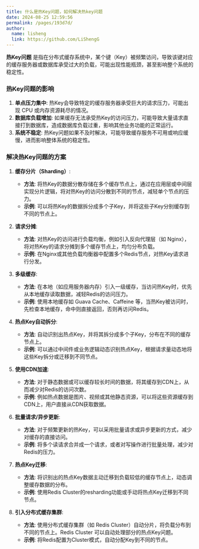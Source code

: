 ```yaml
---
title: 什么是热Key问题，如何解决热key问题
date: 2024-08-25 12:59:56
permalink: /pages/193d7d/
author: 
  name: lisheng
  link: https://github.com/LiShengG
---
```



**热Key问题** 是指在分布式缓存系统中，某个键（Key）被频繁访问，导致该键对应的缓存服务器或数据库承受过大的负载，可能出现性能瓶颈，甚至影响整个系统的稳定性。

### **热Key问题的影响**
1. **单点压力集中**: 热Key会导致特定的缓存服务器承受巨大的请求压力，可能出现 CPU 或内存资源耗尽的情况。
2. **数据库负载增加**: 如果缓存无法承受热Key的访问压力，可能导致大量请求直接打到数据库，造成数据库负载过重，影响其他业务功能的正常运行。
3. **系统不稳定**: 热Key问题如果不及时解决，可能导致缓存服务不可用或响应缓慢，进而影响整体系统的稳定性。

### **解决热Key问题的方案**

1. **缓存分片（Sharding）**:
   - **方法**: 将热Key的数据分散存储在多个缓存节点上，通过在应用层或中间层实现分片逻辑，将对热Key的访问分散到不同的节点，减轻单个节点的压力。
   - **示例**: 可以将热Key的数据拆分成多个子Key，并将这些子Key分别缓存到不同的节点上。

2. **请求分摊**:
   - **方法**: 对热Key的访问进行负载均衡，例如引入反向代理层（如 Nginx），将对热Key的请求分摊到多个缓存节点上，均匀分布负载。
   - **示例**: 在Nginx或其他负载均衡器中配置多个Redis节点，对热Key请求进行分发。

3. **多级缓存**:
   - **方法**: 在本地（如应用服务器内存）引入一级缓存，当访问热Key时，优先从本地缓存读取数据，减轻Redis的访问压力。
   - **示例**: 使用本地缓存如 Guava Cache、Caffeine 等，当热Key被访问时，先检查本地缓存，命中则直接返回，否则再访问Redis。

4. **热点Key自动拆分**:
   - **方法**: 自动识别出热点Key，并将其拆分成多个子Key，分布在不同的缓存节点上。
   - **示例**: 可以通过中间件或业务逻辑动态识别热点Key，根据请求量动态地将这些Key拆分或迁移到不同节点。

5. **使用CDN加速**:
   - **方法**: 对于静态数据或可以缓存较长时间的数据，将其缓存到CDN上，从而减少对Redis的访问次数。
   - **示例**: 例如热点数据是图片、视频或其他静态资源，可以将这些资源缓存到CDN上，用户直接从CDN获取数据。

6. **批量请求/异步更新**:
   - **方法**: 对于频繁更新的热Key，可以采用批量请求或异步更新的方式，减少对缓存的直接访问。
   - **示例**: 将多个读请求合并成一个请求，或者对写操作进行批量处理，减少对Redis的压力。

7. **热点Key迁移**:
   - **方法**: 将识别出的热点Key数据主动迁移到负载较低的缓存节点上，动态调整缓存数据的分布。
   - **示例**: 使用Redis Cluster的resharding功能或手动将热点Key迁移到不同节点。

8. **引入分布式缓存集群**:
   - **方法**: 使用分布式缓存集群（如 Redis Cluster）自动分片，将负载分布到不同的节点上。Redis Cluster 可以自动处理部分的热点Key问题。
   - **示例**: 将Redis配置为Cluster模式，自动分配Key到不同的节点。
